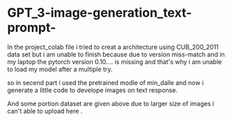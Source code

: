 # GPT_3-image-generation_text-prompt-
In the project_colab file i tried to creat a architecture using CUB_200_2011 data set but i am unable to finish because due to version miss-match and in  my laptop the pytorch version 0.10.... is missing and that's why i am unable to load my model after a multiple try. 

so in secend part i used the pretrained modle of min_dalle and now i generate a little code to develope images on text response.

And some portion  dataset are given above due to larger size of images i can't able to upload here . 
